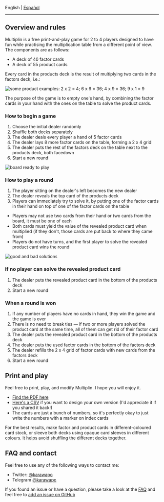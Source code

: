 English | [Español](https://alecrem.github.io/multiplin/README-es)

---

## Overview and rules

Multiplin is a free print-and-play game for 2 to 4 players designed to have fun while practising the multiplication table from a different point of view. The components are as follows:

- A deck of 40 factor cards
- A deck of 55 product cards

Every card in the products deck is the result of multiplying two cards in the factors deck, i.e.:

![some product examples: 2 x 2 = 4; 6 x 6 = 36; 4 x 9 = 36; 9 x 1 = 9](https://alecrem.github.io/multiplin/images/solution-examples.png)

The purpose of the game is to empty one's hand, by combining the factor cards in your hand with the ones on the table to solve the product cards.

### How to begin a game

1. Choose the initial dealer randomly
1. Shuffle both decks separately
1. The dealer deals every player a hand of 5 factor cards
1. The dealer lays 8 more factor cards on the table, forming a 2 x 4 grid
1. The dealer puts the rest of the factors deck on the table next to the products deck, both facedown
1. Start a new round

![board ready to play](https://alecrem.github.io/multiplin/images/board-layout.png)

### How to play a round

1. The player sitting on the dealer's left becomes the new dealer
1. The dealer reveals the top card of the products deck
1. Players can immediately try to solve it, by putting one of the factor cards in their hand on top of one of the factor cards on the table
  - Players may not use two cards from their hand or two cards from the board, it must be one of each
  - Both cards must yield the value of the revealed product card when multiplied (if they don't, those cards are put back to where they came from)
  - Players do not have turns, and the first player to solve the revealed product card wins the round

![good and bad solutions](https://alecrem.github.io/multiplin/images/board-solutions.png)

### If no player can solve the revealed product card

1. The dealer puts the revealed product card in the bottom of the products deck
1. Start a new round

### When a round is won

1. If any number of players have no cards in hand, they win the game and the game is over
1. There is no need to break ties — if two or more players solved the product card at the same time, all of them can get rid of their factor card
1. The dealer puts the revealed product card in the bottom of the products deck
1. The dealer puts the used factor cards in the bottom of the factors deck
1. The dealer refills the 2 x 4 grid of factor cards with new cards from the factors deck
1. Start a new round

## Print and play

Feel free to print, play, and modify Multiplin. I hope you will enjoy it.

- [Find the PDF here](https://alecrem.github.io/multiplin/pap/multiplin.pdf)
- [Here's a CSV](https://alecrem.github.io/multiplin/csv/multiplin-cards.csv) if you want to design your own version (I'd appreciate it if you shared it back!)
- The cards are just a bunch of numbers, so it's perfectly okay to just write the numbers with a marker on index cards

For the best results, make factor and product cards in different-coloured card stock, or sleeve both decks using opaque card sleeves in different colours. It helps avoid shuffling the different decks together.

## FAQ and contact

Feel free to use any of the following ways to contact me:

- Twitter: [@karawapo](https://twitter.com/karawapo)
- Telegram [@karawapo](https://t.me/karawapo)

If you found an issue or have a question, please take a look at the [FAQ](https://alecrem.github.io/multiplin/faq-en) and feel free to [add an issue on GitHub](https://github.com/alecrem/multiplin/issues)
